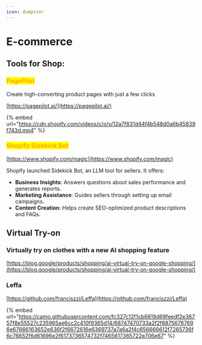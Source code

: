```yaml
---
icon: dumpster
---
```


# E-commerce

## Tools for Shop:

### <mark style="color:orange;">PagePilot</mark>

Create high-converting product pages with just a few clicks

[https://pagepilot.ai/](https://pagepilot.ai/)

{% embed url="https://cdn.shopify.com/videos/c/o/v/12a7f831d44f4b548d0a6b45839f743d.mp4" %}



### <mark style="color:orange;">Shopify Sidekick Bot</mark>

[https://www.shopify.com/magic](https://www.shopify.com/magic)

Shopify launched Sidekick Bot, an LLM tool for sellers. It offers:

* **Business Insights**: Answers questions about sales performance and generates reports.
* **Marketing Assistance**: Guides sellers through setting up email campaigns.
* **Content Creation**: Helps create SEO-optimized product descriptions and FAQs.



## Virtual Try-on

### Virtually try on clothes with a new AI shopping feature

[https://blog.google/products/shopping/ai-virtual-try-on-google-shopping/](https://blog.google/products/shopping/ai-virtual-try-on-google-shopping/)



### Leffa

[https://github.com/franciszzj/Leffa](https://github.com/franciszzj/Leffa)

{% embed url="https://camo.githubusercontent.com/fc327c12f1cb6619d69feedf2e36757f8e55527c235965ae6cc2c410f9365d14/68747470733a2f2f68756767696e67666163652e636f2f6672616e6369737a7a6a2f4c656666612f7265736f6c76652f6d61696e2f6173736574732f7465617365722e706e67" %}

